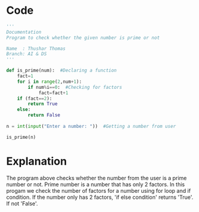 # Code
```python
'''
Documentation
Program to check whether the given number is prime or not

Name  : Thushar Thomas
Branch: AI & DS
'''

def is_prime(num):  #Declaring a function
    fact=1
    for i in range(2,num+1):
        if num%i==0:  #Checking for factors
            fact=fact+1
    if (fact==2):
        return True
    else:
        return False
        
n = int(input("Enter a number: "))  #Getting a number from user

is_prime(n)
```

# Explanation
The program above checks whether the number from the user is a prime number or not. 
Prime number is a number that has only 2 factors. In this progam we check the number of factors for a number using for loop and if condition.
If the number only has 2 factors, 'if else condition' returns 'True'. If not 'False'.
